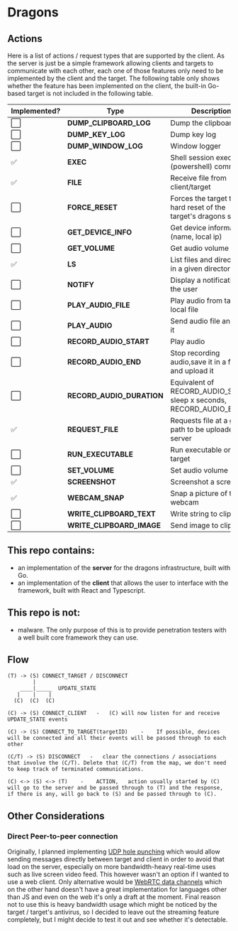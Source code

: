 # Dragons

## Actions

Here is a list of actions / request types that are supported by the client. As the server is just be a simple framework allowing clients and targets to communicate with each other, each one of those features only need to be implemented by the client and the target. The following table only shows whether the feature has been implemented on the client, the built-in Go-based target is not included in the following table.

| Implemented? | Type                      | Description                                                          |
| ------------ | ------------------------- | -------------------------------------------------------------------- |
| ⬜️          | **DUMP_CLIPBOARD_LOG**    | Dump the clipboard log                                               |
| ⬜️          | **DUMP_KEY_LOG**          | Dump key log                                                         |
| ⬜️          | **DUMP_WINDOW_LOG**       | Window logger                                                        |
| ✅           | **EXEC**                  | Shell session executes a (powershell) command                        |
| ✅           | **FILE**                  | Receive file from client/target                                      |
| ⬜️          | **FORCE_RESET**           | Forces the target to do a hard reset of the target's dragons service |
| ⬜️          | **GET_DEVICE_INFO**       | Get device information (name, local ip)                              |
| ⬜️          | **GET_VOLUME**            | Get audio volume                                                     |
| ✅           | **LS**                    | List files and directories in a given directory                      |
| ⬜️          | **NOTIFY**                | Display a notification to the user                                   |
| ⬜️          | **PLAY_AUDIO_FILE**       | Play audio from target's local file                                  |
| ⬜️          | **PLAY_AUDIO**            | Send audio file and play it                                          |
| ⬜️          | **RECORD_AUDIO_START**    | Play audio                                                           |
| ⬜️          | **RECORD_AUDIO_END**      | Stop recording audio,save it in a file and upload it                 |
| ⬜️          | **RECORD_AUDIO_DURATION** | Equivalent of RECORD_AUDIO_START, sleep x seconds, RECORD_AUDIO_END  |
| ✅           | **REQUEST_FILE**          | Requests file at a given path to be uploaded to server               |
| ⬜️          | **RUN_EXECUTABLE**        | Run executable on the target                                         |
| ⬜️          | **SET_VOLUME**            | Set audio volume                                                     |
| ✅           | **SCREENSHOT**            | Screenshot a screen                                                  |
| ✅           | **WEBCAM_SNAP**           | Snap a picture of the webcam                                         |
| ⬜️          | **WRITE_CLIPBOARD_TEXT**  | Write string to clipboard                                            |
| ⬜️          | **WRITE_CLIPBOARD_IMAGE** | Send image to clipboard                                              |

## This repo contains:

- an implementation of the **server** for the dragons infrastructure, built with Go.
- an implementation of the **client** that allows the user to interface with the framework, built with React and Typescript.

## This repo is not:

- malware. The only purpose of this is to provide penetration testers with a well built core framework they can use.

## Flow

```
(T) -> (S) CONNECT_TARGET / DISCONNECT
        |
    ____|_____  UPDATE_STATE
   |    |    |
  (C)  (C)  (C)

(C) -> (S) CONNECT_CLIENT   -   (C) will now listen for and receive UPDATE_STATE events

(C) -> (S) CONNECT_TO_TARGET(targetID)    -    If possible, devices will be connected and all their events will be passed through to each other

(C/T) -> (S) DISCONNECT   -   clear the connections / associations that involve the (C/T). Delete that (C/T) from the map, we don't need to keep track of terminated communications.

(C) <-> (S) <-> (T)    -    ACTION,   action usually started by (C) will go to the server and be passed through to (T) and the response, if there is any, will go back to (S) and be passed through to (C).

```

## Other Considerations

### Direct Peer-to-peer connection

Originally, I planned implementing [UDP hole punching](https://en.wikipedia.org/wiki/UDP_hole_punching) which would allow sending
messages directly between target and client in order to avoid that load on the server, especially on more bandwidth-heavy
real-time uses such as live screen video feed. This however wasn't an option if I wanted to use a web client. Only alternative would
be [WebRTC data channels](https://developer.mozilla.org/en-US/docs/Web/API/WebRTC_API/Using_data_channels) which on the other hand
doesn't have a great implementation for languages other than JS and even on the web it's only a draft at the moment. Final reason not
to use this is heavy bandwidth usage which might be noticed by the target / target's antivirus, so I decided to leave out the streaming
feature completely, but I might decide to test it out and see whether it's detectable.
